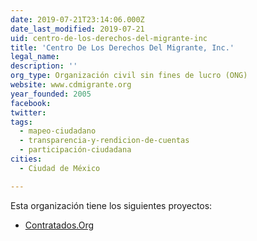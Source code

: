 ```yaml
---
date: 2019-07-21T23:14:06.000Z
date_last_modified: 2019-07-21
uid: centro-de-los-derechos-del-migrante-inc
title: 'Centro De Los Derechos Del Migrante, Inc.'
legal_name: 
description: ''
org_type: Organización civil sin fines de lucro (ONG)
website: www.cdmigrante.org
year_founded: 2005
facebook: 
twitter: 
tags:
  - mapeo-ciudadano
  - transparencia-y-rendicion-de-cuentas
  - participación-ciudadana
cities: 
  - Ciudad de México

---
```


Esta organización tiene los siguientes proyectos:

- [Contratados.Org](/proyectos/contratados-org)
